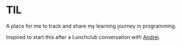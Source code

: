 # TIL
A place for me to track and share my learning journey in programming.

Inspired to start this after a Lunchclub conversation with [Andrei](https://github.com/drecali/til).